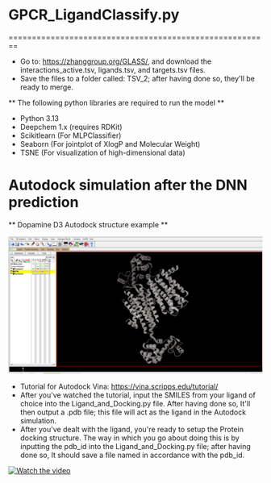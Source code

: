 # GPCR_LigandClassify.py

========================================================

* Go to: https://zhanggroup.org/GLASS/, and download the interactions_active.tsv, ligands.tsv, and targets.tsv files.
* Save the files to a folder called: TSV_2; after having done so, they'll be ready to merge. 

** The following python libraries are required to run the model **

* Python 3.13
* Deepchem 1.x (requires RDKit)
* Scikitlearn (For MLPClassifier)
* Seaborn (For jointplot of XlogP and Molecular Weight)
* TSNE (For visualization of high-dimensional data)

# Autodock simulation after the DNN prediction

** Dopamine D3 Autodock structure example **

![Alt text](D3_example.png)

* Tutorial for Autodock Vina: https://vina.scripps.edu/tutorial/ 
* After you've watched the tutorial, input the SMILES from your ligand of choice into the Ligand_and_Docking.py file. After having done so, It'll then output a .pdb file; this file will act as the ligand in the Autodock simulation. 
* After you've dealt with the ligand, you're ready to setup the Protein docking structure. The way in which you go about doing this is by inputting the pdb_id into the Ligand_and_Docking.py file; after having done so, It should save a file named in accordance with the pdb_id. 

[![Watch the video](https://img.youtube.com/vi/uZVWAX8F8qI/maxresdefault.jpg)](https://www.youtube.com/watch?v=uZVWAX8F8qI)
